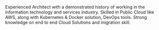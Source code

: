 Experienced Architect with a demonstrated history of working in the information technology and services industry. Skilled in Public Cloud like AWS, along with Kubernetes & Docker solution, DevOps tools. Strong knowledge on end to end Cloud Solutions and migration skill.